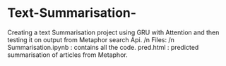 # Text-Summarisation-
Creating a text Summarisation project using GRU with Attention and then testing it on output from Metaphor search Api. /n
Files: /n
Summarisation.ipynb : contains all the code.
pred.html : predicted summarisation of articles from Metaphor.
